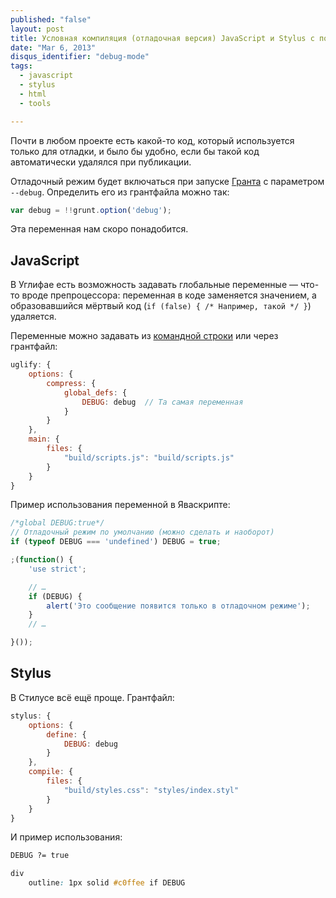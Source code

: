 ```yaml
---
published: "false"
layout: post
title: Условная компиляция (отладочная версия) JavaScript и Stylus с помощью Grunt
date: "Mar 6, 2013"
disqus_identifier: "debug-mode"
tags: 
  - javascript
  - stylus
  - html
  - tools

---
```


Почти в любом проекте есть какой-то код, который используется только для отладки, и было бы удобно, если бы такой код автоматически удалялся при публикации.

Отладочный режим будет включаться при запуске [Гранта](http://nano.sapegin.ru/all/grunt-0-4) с параметром `--debug`. Определить его из грантфайла можно так:

```javascript
var debug = !!grunt.option('debug');
```

Эта переменная нам скоро понадобится.

## JavaScript

В Углифае есть возможность задавать глобальные переменные — что-то вроде препроцессора: переменная в коде заменяется значением, а образовавшийся мёртвый код (`if (false) { /* Например, такой */ }`) удаляется. 

Переменные можно задавать из [командной строки](https://github.com/mishoo/UglifyJS#usage) или через грантфайл:

```javascript
uglify: {
	options: {
		compress: {
			global_defs: {
				DEBUG: debug  // Та самая переменная
			}
		}
	},
	main: {
		files: {
			"build/scripts.js": "build/scripts.js"
		}
	}
}
```

Пример использования переменной в Яваскрипте:

```javascript
/*global DEBUG:true*/
// Отладочный режим по умолчанию (можно сделать и наоборот)
if (typeof DEBUG === 'undefined') DEBUG = true;

;(function() {
	'use strict';

	// …
	if (DEBUG) {
		alert('Это сообщение появится только в отладочном режиме');
	}
	// …

}());
```

## Stylus

В Стилусе всё ещё проще. Грантфайл:

```javascript
stylus: {
	options: {
		define: {
			DEBUG: debug
		}
	},
	compile: {
		files: {
			"build/styles.css": "styles/index.styl"
		}
	}
}
```

И пример использования:

```css
DEBUG ?= true

div
	outline: 1px solid #c0ffee if DEBUG
```
